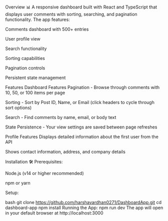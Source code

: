 Overview 📊
A responsive dashboard built with React and TypeScript that displays user comments with sorting, searching, and pagination functionality. The app features:

 Comments dashboard with 500+ entries

 User profile view

 Search functionality

 Sorting capabilities

 Pagination controls
 
 Persistent state management

Features 
Dashboard Features
Pagination - Browse through comments with 10, 50, or 100 items per page

Sorting - Sort by Post ID, Name, or Email (click headers to cycle through sort options)

Search - Find comments by name, email, or body text

State Persistence - Your view settings are saved between page refreshes

Profile Features
Displays detailed information about the first user from the API

Shows contact information, address, and company details

Installation 🛠️
Prerequisites:

Node.js (v14 or higher recommended)

npm or yarn

Setup:

bash
git clone https://github.com/harshavardhan0271/DashboardApp.git
cd dashboard-app
npm install
Running the App:
npm run dev
The app will open in your default browser at http://localhost:3000
